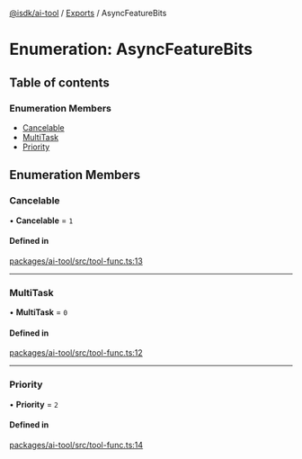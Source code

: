 [@isdk/ai-tool](../README.md) / [Exports](../modules.md) / AsyncFeatureBits

# Enumeration: AsyncFeatureBits

## Table of contents

### Enumeration Members

- [Cancelable](AsyncFeatureBits.md#cancelable)
- [MultiTask](AsyncFeatureBits.md#multitask)
- [Priority](AsyncFeatureBits.md#priority)

## Enumeration Members

### Cancelable

• **Cancelable** = ``1``

#### Defined in

[packages/ai-tool/src/tool-func.ts:13](https://github.com/isdk/ai-tool.js/blob/2f408f6a05d1e5c252765bf426ed06744998275d/src/tool-func.ts#L13)

___

### MultiTask

• **MultiTask** = ``0``

#### Defined in

[packages/ai-tool/src/tool-func.ts:12](https://github.com/isdk/ai-tool.js/blob/2f408f6a05d1e5c252765bf426ed06744998275d/src/tool-func.ts#L12)

___

### Priority

• **Priority** = ``2``

#### Defined in

[packages/ai-tool/src/tool-func.ts:14](https://github.com/isdk/ai-tool.js/blob/2f408f6a05d1e5c252765bf426ed06744998275d/src/tool-func.ts#L14)
